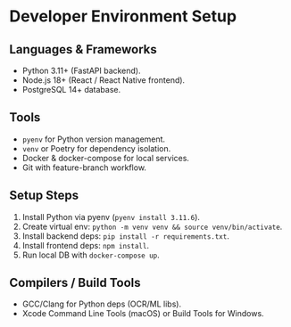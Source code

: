 # Developer Environment Setup

## Languages & Frameworks
- Python 3.11+ (FastAPI backend).
- Node.js 18+ (React / React Native frontend).
- PostgreSQL 14+ database.

## Tools
- `pyenv` for Python version management.
- `venv` or Poetry for dependency isolation.
- Docker & docker-compose for local services.
- Git with feature-branch workflow.

## Setup Steps
1. Install Python via pyenv (`pyenv install 3.11.6`).
2. Create virtual env: `python -m venv venv && source venv/bin/activate`.
3. Install backend deps: `pip install -r requirements.txt`.
4. Install frontend deps: `npm install`.
5. Run local DB with `docker-compose up`.

## Compilers / Build Tools
- GCC/Clang for Python deps (OCR/ML libs).
- Xcode Command Line Tools (macOS) or Build Tools for Windows.
